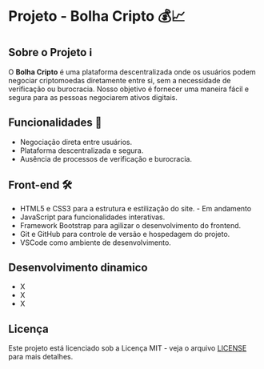 # Projeto - Bolha Cripto 💰📈

## Sobre o Projeto ℹ️

O **Bolha Cripto** é uma plataforma descentralizada onde os usuários podem negociar criptomoedas diretamente entre si, sem a necessidade de verificação ou burocracia. Nosso objetivo é fornecer uma maneira fácil e segura para as pessoas negociarem ativos digitais.

## Funcionalidades 🚀

- Negociação direta entre usuários.
- Plataforma descentralizada e segura.
- Ausência de processos de verificação e burocracia.

## Front-end 🛠️

- HTML5 e CSS3 para a estrutura e estilização do site. - Em andamento
- JavaScript para funcionalidades interativas.
- Framework Bootstrap para agilizar o desenvolvimento do frontend.
- Git e GitHub para controle de versão e hospedagem do projeto.
- VSCode como ambiente de desenvolvimento.

## Desenvolvimento dinamico

- X
- X
- X

## Licença

Este projeto está licenciado sob a Licença MIT - veja o arquivo [LICENSE](LICENSE) para mais detalhes.
